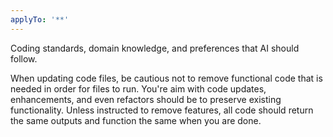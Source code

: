 ```yaml
---
applyTo: '**'
---
```

Coding standards, domain knowledge, and preferences that AI should follow.

When updating code files, be cautious not to remove functional code that is needed in order for files to run.
You're aim with code updates, enhancements, and even refactors should be to preserve existing functionality.
Unless instructed to remove features, all code should return the same outputs and function the same when you are done.